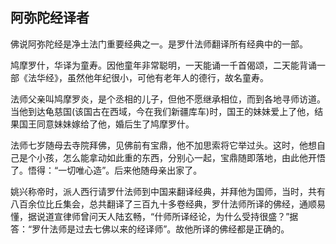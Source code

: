 ## 阿弥陀经译者

佛说阿弥陀经是净土法门重要经典之一。是罗什法师翻译所有经典中的一部。

鸠摩罗什，华译为童寿。因他童年非常聪明，一天能诵一千首偈颂，二天能背诵一部《法华经》，虽然他年纪很小，可他有老年人的德行，故名童寿。

法师父亲叫鸠摩罗炎，是个丞相的儿子，但他不愿继承相位，而到各地寻师访道。当他到达龟慈国(该国古在西域，今在我们新疆库车)时，国王的妹妹爱上了他，结果国王同意妹妹嫁给了他，婚后生了鸠摩罗什。

法师七岁随母去寺院拜佛，见佛前有宝鼎，他不加思索将它举过头。这时，他想自己是个小孩，怎么能拿动如此重的东西，分别心一起，宝鼎随即落地，由此他开悟了。悟得：“一切唯心造”。后来他随母亲出家了。

姚兴称帝时，派人西行请罗什法师到中国来翻译经典，并拜他为国师，当时，共有八百余位比丘集会，总共翻译了三百九十多卷经典，罗什法师所译的佛经，通顺易懂，据说道宣律师曾问天人陆玄畅，“什师所译经论，为什么受持很盛？”据答：“罗什法师是过去七佛以来的经译师”。故他所译的佛经都是正确的。
